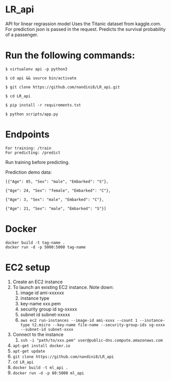 # LR_api
API for linear regrassion model
Uses the Titanic dataset from kaggle.com.
For prediction json is passed in the request.
Predicts the survival probability of a passenger.

# Run the following commands:

```
$ virtualenv api -p python3

$ cd api && source bin/activate

$ git clone https://github.com/nandini8/LR_api.git

$ cd LR_api

$ pip install -r requirements.txt

$ python scripts/app.py
```

# Endpoints
```
For training: /train
For predicting: /predict
```
Run training before predicting.

Prediction demo data:

    [{"Age": 85, "Sex": "male", "Embarked": "S"},
    
    {"Age": 24, "Sex": "female", "Embarked": "C"},
    
    {"Age": 3, "Sex": "male", "Embarked": "C"},
    
    {"Age": 21, "Sex": "male", "Embarked": "S"}]
    

# Docker
```
docker build -t tag-name .
docker run -d -p 5000:5000 tag-name
```

# EC2 setup
1. Create an EC2 instance
1. To launch an existing EC2 instance. Note down:
    1. image id ami-xxxxxx
    1. instance type
    1. key-name xxx.pem
    1. security group id sg-xxxxx
    1. subnet id subnet-xxxxx
    1. ```aws ec2 run-instances --image-id ami-xxxx --count 1 --instance-type t2.micro --key-name file-name --security-group-ids sg-xxxx --subnet-id subnet-xxxx```
1. Connect to the instance
    1. ```ssh -i "path/to/xxx.pem" user@public-dns.compute.amazonaws.com```
1. ```apt-get install docker.io```
1. ```apt-get update```
1. ```git clone https://github.com/nandini8/LR_api```
1. ```cd LR_api```
1. ```docker build -t ml_api .```
1. ```docker run -d -p 80:5000 ml_api```
